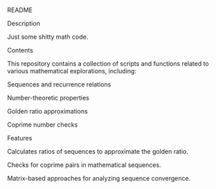 README

Description

Just some shitty math code.

Contents

This repository contains a collection of scripts and functions related to various mathematical explorations, including:

Sequences and recurrence relations

Number-theoretic properties

Golden ratio approximations

Coprime number checks

Features

Calculates ratios of sequences to approximate the golden ratio.

Checks for coprime pairs in mathematical sequences.

Matrix-based approaches for analyzing sequence convergence.
